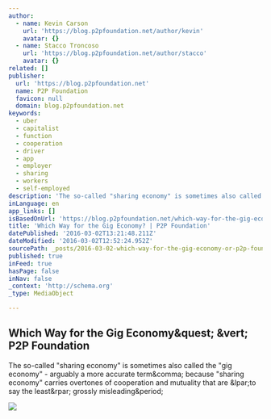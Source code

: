 ```yaml
---
author:
  - name: Kevin Carson
    url: 'https://blog.p2pfoundation.net/author/kevin'
    avatar: {}
  - name: Stacco Troncoso
    url: 'https://blog.p2pfoundation.net/author/stacco'
    avatar: {}
related: []
publisher:
  url: 'https://blog.p2pfoundation.net'
  name: P2P Foundation
  favicon: null
  domain: blog.p2pfoundation.net
keywords:
  - uber
  - capitalist
  - function
  - cooperation
  - driver
  - app
  - employer
  - sharing
  - workers
  - self-employed
description: 'The so-called "sharing economy" is sometimes also called the "gig economy" - arguably a more accurate term, because "sharing economy" carries overtones of cooperation and mutuality that are (to say the least) grossly misleading.'
inLanguage: en
app_links: []
isBasedOnUrl: 'https://blog.p2pfoundation.net/which-way-for-the-gig-economy/2016/03/01'
title: 'Which Way for the Gig Economy? | P2P Foundation'
datePublished: '2016-03-02T13:21:48.211Z'
dateModified: '2016-03-02T12:52:24.952Z'
sourcePath: _posts/2016-03-02-which-way-for-the-gig-economy-or-p2p-foundation.md
published: true
inFeed: true
hasPage: false
inNav: false
_context: 'http://schema.org'
_type: MediaObject

---
```

<article style=""><h1>Which Way for the Gig Economy&amp;quest; &amp;vert; P2P Foundation</h1><p>The so-called "sharing economy" is sometimes also called the "gig economy" - arguably a more accurate term&amp;comma; because "sharing economy" carries overtones of cooperation and mutuality that are &amp;lpar;to say the least&amp;rpar; grossly misleading&amp;period;</p><img src="https://cdn7-blog.p2pfoundation.net/wp-content/uploads/city-690793_1280.jpg" /></article>